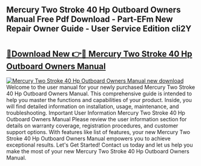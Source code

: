 ## Mercury Two Stroke 40 Hp Outboard Owners Manual Free Pdf Download - Part-EFm New Repair Owner Guide - User Service Edition cli2Y

# <h2><a href="http://bc64660.oget.top/?id=Mercury+Two+Stroke+40+Hp+Outboard+Owners+Manual">🔗Download New 👉🔴 Mercury Two Stroke 40 Hp Outboard Owners Manual</a></h2>

[![Mercury Two Stroke 40 Hp Outboard Owners Manual new download](https://i.imgur.com/5g1atiW.png)](http://bc64660.oget.top/?id=Mercury+Two+Stroke+40+Hp+Outboard+Owners+Manual)
Welcome to the user manual for your newly purchased Mercury Two Stroke 40 Hp Outboard Owners Manual. This comprehensive guide is intended to help you master the functions and capabilities of your product. Inside, you will find detailed information on installation, usage, maintenance, and troubleshooting. Important User Information Mercury Two Stroke 40 Hp Outboard Owners Manual Please review the user information section for details on warranty coverage, registration procedures, and customer support options. With features like list of features, your new Mercury Two Stroke 40 Hp Outboard Owners Manual empowers you to achieve exceptional results. Let's Get Started! Contact us today and let us help you make the most of your new Mercury Two Stroke 40 Hp Outboard Owners Manual.
